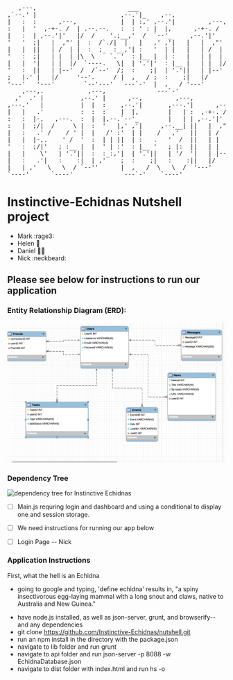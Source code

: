 <pre>                                                                                                 
   ,---,                         ___                                      ___                            
,`--.' |                       ,--.'|_    ,--,                          ,--.'|_    ,--,                           
|   :  :      ,---,            |  | :,' ,--.'|         ,---,            |  | :,' ,--.'|                
:   |  '  ,-+-. /  | .--.--.   :  : ' : |  |,      ,-+-. /  |           :  : ' : |  |,      .---.         
|   :  | ,--.'|'   |/  /    '.;__,'  /  `--'_     ,--.'|'   |   ,---. .;__,'  /  `--'_    /.  ./|  ,---.  
'   '  ;|   |  ,"' |  :  /`./|  |   |   ,' ,'|   |   |  ,"' |  /     \|  |   |   ,' ,'| .-' . ' | /     \    
|   |  ||   | /  | |  :  ;_  :__,'| :   '  | |   |   | /  | | /    / ':__,'| :   '  | |/___/ \: |/    /  |  
'   :  ;|   | |  | |\  \    `. '  : |__ |  | :   |   | |  | |.    ' /   '  : |__ |  | :.   \  ' .    ' / |  
|   |  '|   | |  |/  `----.   \|  | '.'|'  : |__ |   | |  |/ '   ; :__  |  | '.'|'  : |_\   \   '   ;   /|
'   :  ||   | |--'  /  /`--'  /;  :    ;|  | '.'||   | |--'  '   | '.'| ;  :    ;|  | '.'\   \  '   |  / |   
;   |.' |   |/     '--'.     / |  ,   / ;  :    ;|   |/      |   :    : |  ,   / ;  :    ;\   \ |   :    |   
'---'   '---'        `--'---'   ---`-'  |  ,   / '---'        \   \  /   ---`-'  |  ,   /  '---" \   \  /
    ,---,.            ,---,              ---`-'                `----'             ---`-'          `----'    
  ,'  .' |          ,--.' |      ,--,         ,---,                                                         
,---.'   |          |  |  :    ,--.'|       ,---.'|      ,---,                                               
|   |   .'          :  :  :    |  |,        |   | :  ,-+-. /  |              .--.--.                      
:   :  |-,   ,---.  :  |  |,--.`--'_        |   | | ,--.'|'   |  ,--.--.    /  /    '                       
:   |  ;/|  /     \ |  :  '   |,' ,'|     ,--.__| ||   |  ,"' | /       \  |  :  /`./                           
|   :   .' /    / ' |  |   /' :'  | |    /   ,'   ||   | /  | |.--.  .-. | |  :  ;_                              
|   |  |-,.    ' /  '  :  | | ||  | :   .   '  /  ||   | |  | | \__\/: . .  \  \    `.                           
'   :  ;/|'   ; :__ |  |  ' | :'  : |__ '   ; |:  ||   | |  |/  ," .--.; |   `----.   \                           
|   |    \'   | '.'||  :  :_:,'|  | '.'||   | '/  '|   | |--'  /  /  ,.  |  /  /`--'  /                           
|   :   .'|   :    :|  | ,'    ;  :    ;|   :    :||   |/     ;  :   .'   \'--'.     /                            
|   | ,'   \   \  / `--''      |  ,   /  \   \  /  '---'      |  ,     .-./  `--'---'                             
`----'      `----'              ---`-'    `----'               `--`---'                                           
</pre>
               
# Instinctive-Echidnas Nutshell project

+ Mark :rage3:
+ Helen :princess:
+ Daniel :guardsman:
+ Nick :neckbeard:

## Please see below for instructions to run our application

### Entity Relationship Diagram (ERD):

![ERD for Instinctive Echidnas](https://github.com/Instinctive-Echidnas/nutshell/blob/master/images/erd.png)

### Dependency Tree

![dependency tree for Instinctive Echidnas](https://github.com/Instinctive-Echidnas/nutshell/blob/master/images/dependencyTree.jpg)

- [ ] Main.js requring login and dashboard and using a conditional to display one and session storage.
- [ ] We need instructions for running our app below

- [ ] Login Page -- Nick

### Application Instructions

First, what the hell is an Echidna
- going to google and typing, 'define echidna' results in, "a spiny insectivorous egg-laying mammal with a long snout and claws, native to Australia and New Guinea."

* have node.js installed, as well as json-server, grunt, and browserify--and any dependencies
* git clone https://github.com/Instinctive-Echidnas/nutshell.git
* run an npm install in the directory with the package.json
* navigate to lib folder and run grunt
* navigate to api folder and run json-server -p 8088 -w EchidnaDatabase.json
* navigate to dist folder with index.html and run hs -o
